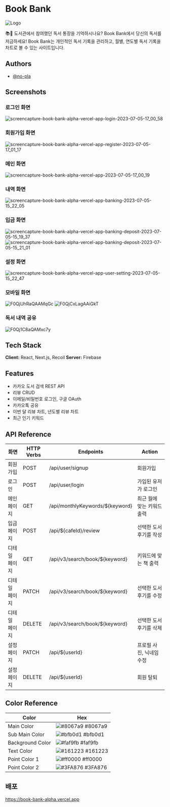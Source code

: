 # Book Bank
![Logo](https://github.com/no-pla/book-bank/assets/88391843/010e17e4-9e3d-451f-837f-1eab885bdfb7)

📚🏦 도서관에서 참여했던 독서 통장을 기억하시나요?
Book Bank에서 당신의 독서를 저금하세요!
Book Bank는 개인적인 독서 기록을 관리하고, 월별, 연도별 독서 기록을 차트로 볼 수 있는 사이트입니다.

## Authors
- [@no-pla](https://www.github.com/no-pla)


## Screenshots
<h3>로그인 화면</h3>

![screencapture-book-bank-alpha-vercel-app-login-2023-07-05-17_00_58](https://github.com/no-pla/book-bank/assets/88391843/96751d76-e634-451b-8dbd-6c9a71d32315)

<h3>회원가입 화면</h3>

![screencapture-book-bank-alpha-vercel-app-register-2023-07-05-17_01_17](https://github.com/no-pla/book-bank/assets/88391843/2102b88e-f2e3-4818-8c4d-2983ea7cf15e)

<h3>메인 화면</h3>

![screencapture-book-bank-alpha-vercel-app-2023-07-05-17_00_19](https://github.com/no-pla/book-bank/assets/88391843/cebd3cae-76e3-428b-8e3d-720f2ce642b3)

<h3>내역 화면</h3>

![screencapture-book-bank-alpha-vercel-app-banking-2023-07-05-15_22_05](https://github.com/no-pla/book-bank/assets/88391843/959d5ae7-0bce-4661-b23b-f81ff4df4f32)

<h3>입금 화면</h3>

![screencapture-book-bank-alpha-vercel-app-banking-deposit-2023-07-05-15_19_37](https://github.com/no-pla/book-bank/assets/88391843/210a0467-b556-4210-bcd8-85c3559fc4f7)
![screencapture-book-bank-alpha-vercel-app-banking-deposit-2023-07-05-15_21_01](https://github.com/no-pla/book-bank/assets/88391843/b24a8777-7e8f-4c18-bc7b-f556e9639018)

<h3>설정 화면</h3>

![screencapture-book-bank-alpha-vercel-app-user-setting-2023-07-05-15_22_47](https://github.com/no-pla/book-bank/assets/88391843/fac474cd-ecac-41cc-87ac-82780866ec5d)

<h3>모바일 화면</h3>

![F0QjUhRaQAAMqGc](https://github.com/no-pla/book-bank/assets/88391843/aa24184f-a89b-4543-a042-d3edd233eb68)
![F0QjCxLagAAiGkT](https://github.com/no-pla/book-bank/assets/88391843/36c7bf03-d85c-4317-8e25-d664dd26e42c)

<h3>독서 내역 공유</h3>

![F0Qj1C8aQAMxc7y](https://github.com/no-pla/book-bank/assets/88391843/bb039b68-1669-45df-bd6c-69194d11686c)

## Tech Stack

**Client:** React, Next.js, Recoil
**Server:** Firebase

## Features
- 카카오 도서 검색 REST API
- 리뷰 CRUD
- 이메일/비밀번호 로그인, 구글 OAuth
- 카카오톡 공유
- 이번 달 리뷰 차트, 년도별 리뷰 차트
- 최근 인기 키워드


## API Reference
| 화면          | HTTP Verbs | Endpoints                    | Action                        |
| ------------- | ---------- | ---------------------------- | ----------------------------- |
| 회원가입 | POST | /api/user/signup | 회원가입 |
| 로그인 | POST | /api/user/login | 가입된 유저가 로그인          |
| 메인 페이지 | GET | /api/monthlyKeywords/${keyword} | 최근 월에 맞는 키워드 출력 |
| 입금 페이지 | POST | /api/${cafeId}/review | 선택한 도서 후기를 작성 |
| 디테일 페이지 | GET | /api/v3/search/book/${keyword} | 키워드에 맞는 책 출력 |
| 디테일 페이지 | PATCH | /api/v3/search/book/${keyword} | 선택한 도서 후기를 수정 |
| 디테일 페이지 | DELETE | /api/v3/search/book/${keyword} | 선택한 도서 후기를 삭제 |
| 설정 페이지 | PATCH | /api/${userId} | 프로필 사진, 닉네임 수정 |
| 설정 페이지 | DELETE | /api/${userId} | 회원 탈퇴 |

## Color Reference

| Color             | Hex                                                                |
| ----------------- | ------------------------------------------------------------------ |
| Main Color | ![#8067a9](https://via.placeholder.com/10/8067a9?text=+) #8067a9 |
| Sub Main Color | ![#bfb0d1](https://via.placeholder.com/10/bfb0d1?text=+) #bfb0d1 |
| Background Color | ![#faf9fb](https://via.placeholder.com/10/faf9fb?text=+) #faf9fb |
| Text Color | ![#161223](https://via.placeholder.com/10/161223?text=+) #161223 |
| Point Color 1 | ![#ff0000](https://via.placeholder.com/10/ff0000?text=+) #ff0000 |
| Point Color 2 | ![#3FA876](https://via.placeholder.com/10/3FA876?text=+) #3FA876 |


## 배포
https://book-bank-alpha.vercel.app
